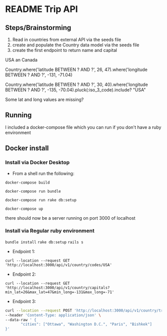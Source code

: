 # README Trip API

## Steps/Brainstorming

1) Read in countries from external API via the seeds file
2) create and populate the Country data model via the seeds file
3) create the first endpoint to return name and capital

USA an Canada

Country.where('latitude BETWEEN ? AND ?', 26, 47).where('longitude BETWEEN ? AND ?', -131, -71.04) 

Country.where('latitude BETWEEN ? AND ?', 30, 40).where('longitude BETWEEN ? AND ?', -135, -70.04).pluck(:iso_3_code).include? "USA"

Some lat and long values are missing?

## Running

I included a docker-compose file which you can run if you don't have a ruby environment

## Docker install

### Install via Docker Desktop

* From a shell run the following:

`docker-compose build`

`docker-compose run bundle`

`docker-compose run rake db:setup`

`docker-compose up`

there should now be a server running on port 3000 of localhost

### Install via Regular ruby environment
`bundle install`
`rake db:setup`
`rails s`

* Endpoint 1:

`curl --location --request GET 'http://localhost:3000/api/v1/country/codes/USA'`

* Endpoint 2:

`curl --location --request GET 'http://localhost:3000/api/v1/country/capitals?min_lat=26&max_lat=47&min_long=-131&max_long=-71'`

* Endpoint 3:

```bash
curl --location --request POST 'http://localhost:3000/api/v1/country/trips' \
--header 'Content-Type: application/json' \
--data-raw ' {
       "cities": ["Ottawa", "Washington D.C.", "Paris", "Bishkek"]
}'
```